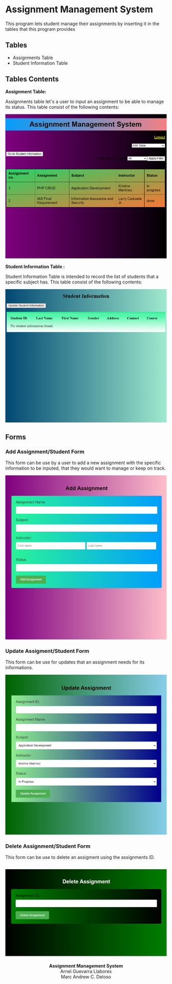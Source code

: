 # Assignment Management System

<p>This program lets student manage their assignments by inserting it in the tables that this program provides</p>

## Tables
* Assignments Table
* Student Information Table

## Tables Contents
<strong>Assignment Table:</strong>
<p>Assignments table let's a user to input an assignment to be able to manage its status. This table
consist of the following contents:</p>

![Assignment](https://github.com/marc2002-8-0169/Deloso-Llabores-Crud-Partner/blob/main/assignment%20table.PNG)


<strong>Student Information Table :</strong>
<p>Student Information Table is intended to record the list of students that a specific subject has. 
This table consist of the following contents:</p>

![Student Information](https://github.com/marc2002-8-0169/Deloso-Llabores-Crud-Partner/blob/main/image.png) 


## Forms
### Add Assignment/Student Form
<p>This form can be use by a user to add a new assignment with the specific information to be inputed, that they would want to manage or keep on track.</p>

![Add Assignment](https://github.com/marc2002-8-0169/Deloso-Llabores-Crud-Partner/blob/main/add-assignment.PNG) 

### Update Assigment/Student Form
<p>This form can be use for updates that an assignment needs for its informations.</p>

![Update Assignment](https://github.com/marc2002-8-0169/Deloso-Llabores-Crud-Partner/blob/main/update%20form.PNG)
### Delete Assignment/Student Form
<p>This form can be use to delete an assigment using the assignments ID.</p>

![Delete Assignment](https://github.com/marc2002-8-0169/Deloso-Llabores-Crud-Partner/blob/main/Delete.PNG)
---
<p align="center"><strong>Assignment Management System</strong><br>Arnel Guevarra Llabores<br>Marc Andrew C. Deloso</p>



